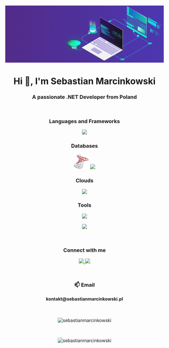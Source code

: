 ![MasterHead](https://github.com/sebastianmarcinkowski/sebastianmarcinkowski/blob/0b66c8844a4ee620e5a9bbd476337569f4ef7b3c/banner.gif)

<h1 align="center">Hi 👋, I'm Sebastian Marcinkowski</h1>
<h3 align="center">A passionate .NET Developer from Poland</h3>

<br>

<h3 align="center">Languages and Frameworks</h3>
<p align="center">
  <a href="https://skillicons.dev">
    <img src="https://skillicons.dev/icons?i=cs,dotnet,html,css,js,jquery,bootstrap" />
  </a>
</p>

<h3 align="center">Databases</h3>
<p align="center">
  <img src="https://github.com/sebastianmarcinkowski/sebastianmarcinkowski/blob/515c15554eac9b165b601136ed84ca1df66ad19c/sqlserver.png"
    width="48px"
    height="48px">
  <a href="https://skillicons.dev">
    <img src="https://skillicons.dev/icons?i=postgres,mysql,sqlite" />
  </a>
</p>

<h3 align="center">Clouds</h3>
<p align="center">
  <a href="https://skillicons.dev">
    <img src="https://skillicons.dev/icons?i=gcp,azure,aws" />
  </a>
</p>

<h3 align="center">Tools</h3>
<p align="center">
  <a href="https://skillicons.dev">
    <img src="https://skillicons.dev/icons?i=visualstudio,vscode,git,github,githubactions,postman,docker" />
  </a>
</p>
<p align="center">
  <a href="https://skillicons.dev">
    <img src="https://skillicons.dev/icons?i=linux,bash,vim,powershell" />
  </a>
</p>

<br>

<h3 align="center">Connect with me</h3>
<p align="center">
  <a href="https://linkedin.com/in/sebastianmarcinkowski" target="_blank">
    <img src="https://skillicons.dev/icons?i=linkedin">
  </a>
  <a href="https://stackoverflow.com/users/18082848" target="_blank">
    <img src="https://skillicons.dev/icons?i=stackoverflow">
  </a>
</p>

<br>

<h3 align="center">📫 Email</h3>
<h4 align="center">kontakt@sebastianmarcinkowski.pl</h4>

<br>

<p align="center"><img align="center" src="https://github-readme-stats.vercel.app/api?username=sebastianmarcinkowski&show_icons=true&locale=en" alt="sebastianmarcinkowski" /></p>

<br>

<p align="center"><img align="center" src="https://github-readme-streak-stats.herokuapp.com/?user=sebastianmarcinkowski&" alt="sebastianmarcinkowski" /></p>
